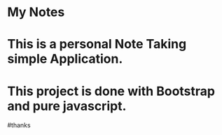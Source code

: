 # My Notes
# This is a personal Note Taking simple Application.
# This project is done with Bootstrap and pure javascript.
#thanks

